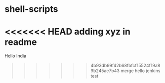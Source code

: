 # shell-scripts
<<<<<<< HEAD
adding xyz in readme
=======
Hello India
>>>>>>> 4b93db99f42b68fbfcf15524f19a89b245ae7b43
merge
hello
jenkins test
